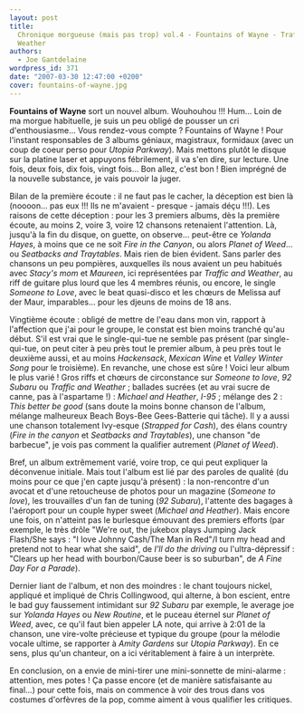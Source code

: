 ```yaml
---
layout: post
title:
  Chronique morgueuse (mais pas trop) vol.4 - Fountains of Wayne - Traffic and
  Weather
authors:
  - Joe Gantdelaine
wordpress_id: 371
date: "2007-03-30 12:47:00 +0200"
cover: fountains-of-wayne.jpg
---
```


**Fountains of Wayne** sort un nouvel album. Wouhouhou !!! Hum… Loin de ma
morgue habituelle, je suis un peu obligé de pousser un cri d'enthousiasme… Vous
rendez-vous compte ? Fountains of Wayne ! Pour l'instant responsables de 3
albums géniaux, magistraux, formidaux (avec un coup de coeur perso pour _Utopia
Parkway_). Mais mettons plutôt le disque sur la platine laser et appuyons
fébrilement, il va s'en dire, sur lecture. Une fois, deux fois, dix fois, vingt
fois… Bon allez, c'est bon ! Bien imprégné de la nouvelle substance, je vais
pouvoir la juger.

Bilan de la première écoute : il ne faut pas le cacher, la déception est bien là
(noooon… pas eux !!! Ils ne m'avaient - presque - jamais déçu !!!). Les raisons
de cette déception : pour les 3 premiers albums, dès la première écoute, au
moins 2, voire 3, voire 12 chansons retenaient l'attention. Là, jusqu'à la fin
du disque, on guette, on observe… peut-être ce _Yolanda Hayes_, à moins que ce
ne soit _Fire in the Canyon_, ou alors _Planet of Weed_… ou _Seatbacks and
Traytables_. Mais rien de bien évident. Sans parler des chansons un peu
pompières, auxquelles ils nous avaient un peu habitués avec _Stacy's mom_ et
_Maureen_, ici représentées par _Traffic and Weather_, au riff de guitare plus
lourd que les 4 membres réunis, ou encore, le single _Someone to Love_, avec le
beat quasi-disco et les chœurs de Melissa auf der Maur, imparables… pour les
djeuns de moins de 18 ans.

Vingtième écoute : obligé de mettre de l'eau dans mon vin, rapport à l'affection
que j'ai pour le groupe, le constat est bien moins tranché qu'au début. S'il est
vrai que le single-qui-tue ne semble pas présent (par single-qui-tue, on peut
citer à peu près tout le premier album, à peu près tout le deuxième aussi, et au
moins _Hackensack_, _Mexican Wine_ et _Valley Winter Song_ pour le troisième).
En revanche, une chose est sûre ! Voici leur album le plus varié ! Gros riffs et
chœurs de circonstance sur _Someone to love_, _92 Subaru_ ou _Traffic and
Weather_ ; ballades sucrées (et au vrai sucre de canne, pas à l'aspartame !) :
_Michael and Heather_, _I-95_ ; mélange des 2 : _This better be good_ (sans
doute la moins bonne chanson de l'album, mélange malheureux Beach Boys-Bee
Gees-Batterie qui tâche). Il y a aussi une chanson totalement Ivy-esque
(_Strapped for Cash_), des élans country (_Fire in the canyon_ et _Seatbacks and
Traytables_), une chanson "de barbecue", je vois pas comment la qualifier
autrement (_Planet of Weed_).

Bref, un album extrêmement varié, voire trop, ce qui peut expliquer la
déconvenue initiale. Mais tout l'album est lié par des paroles de qualité (du
moins pour ce que j'en capte jusqu'à présent) : la non-rencontre d'un avocat et
d'une retoucheuse de photos pour un magazine (_Someone to love_), les
trouvailles d'un fan de tuning (_92 Subaru_), l'attente des bagages à l'aéroport
pour un couple hyper sweet (_Michael and Heather_). Mais encore une fois, on
n'atteint pas le burlesque émouvant des premiers efforts (par exemple, le très
drôle "We're out, the jukebox plays Jumping Jack Flash/She says : "I love Johnny
Cash/The Man in Red"/I turn my head and pretend not to hear what she said", de
_I'll do the driving_ ou l'ultra-dépressif : "Clears up her head with
bourbon/Cause beer is so suburban", de _A Fine Day For a Parade_).

Dernier liant de l'album, et non des moindres : le chant toujours nickel,
appliqué et impliqué de Chris Collingwood, qui alterne, à bon escient, entre le
bad guy faussement intimidant sur _92 Subaru_ par exemple, le average joe sur
_Yolanda Hayes_ ou _New Routine_, et le puceau éternel sur _Planet of Weed_,
avec, ce qu'il faut bien appeler LA note, qui arrive à 2:01 de la chanson, une
vire-volte précieuse et typique du groupe (pour la mélodie vocale ultime, se
rapporter à _Amity Gardens_ sur _Utopia Parkway_). En ce sens, plus qu'un
chanteur, on a ici véritablement à faire à un interprète.

En conclusion, on a envie de mini-tirer une mini-sonnette de mini-alarme :
attention, mes potes ! Ça passe encore (et de manière satisfaisante au final…)
pour cette fois, mais on commence à voir des trous dans vos costumes d'orfèvres
de la pop, comme aiment à vous qualifier les critiques.
